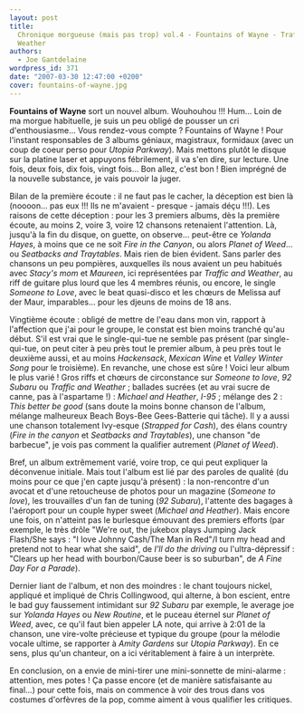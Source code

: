 ```yaml
---
layout: post
title:
  Chronique morgueuse (mais pas trop) vol.4 - Fountains of Wayne - Traffic and
  Weather
authors:
  - Joe Gantdelaine
wordpress_id: 371
date: "2007-03-30 12:47:00 +0200"
cover: fountains-of-wayne.jpg
---
```


**Fountains of Wayne** sort un nouvel album. Wouhouhou !!! Hum… Loin de ma
morgue habituelle, je suis un peu obligé de pousser un cri d'enthousiasme… Vous
rendez-vous compte ? Fountains of Wayne ! Pour l'instant responsables de 3
albums géniaux, magistraux, formidaux (avec un coup de coeur perso pour _Utopia
Parkway_). Mais mettons plutôt le disque sur la platine laser et appuyons
fébrilement, il va s'en dire, sur lecture. Une fois, deux fois, dix fois, vingt
fois… Bon allez, c'est bon ! Bien imprégné de la nouvelle substance, je vais
pouvoir la juger.

Bilan de la première écoute : il ne faut pas le cacher, la déception est bien là
(noooon… pas eux !!! Ils ne m'avaient - presque - jamais déçu !!!). Les raisons
de cette déception : pour les 3 premiers albums, dès la première écoute, au
moins 2, voire 3, voire 12 chansons retenaient l'attention. Là, jusqu'à la fin
du disque, on guette, on observe… peut-être ce _Yolanda Hayes_, à moins que ce
ne soit _Fire in the Canyon_, ou alors _Planet of Weed_… ou _Seatbacks and
Traytables_. Mais rien de bien évident. Sans parler des chansons un peu
pompières, auxquelles ils nous avaient un peu habitués avec _Stacy's mom_ et
_Maureen_, ici représentées par _Traffic and Weather_, au riff de guitare plus
lourd que les 4 membres réunis, ou encore, le single _Someone to Love_, avec le
beat quasi-disco et les chœurs de Melissa auf der Maur, imparables… pour les
djeuns de moins de 18 ans.

Vingtième écoute : obligé de mettre de l'eau dans mon vin, rapport à l'affection
que j'ai pour le groupe, le constat est bien moins tranché qu'au début. S'il est
vrai que le single-qui-tue ne semble pas présent (par single-qui-tue, on peut
citer à peu près tout le premier album, à peu près tout le deuxième aussi, et au
moins _Hackensack_, _Mexican Wine_ et _Valley Winter Song_ pour le troisième).
En revanche, une chose est sûre ! Voici leur album le plus varié ! Gros riffs et
chœurs de circonstance sur _Someone to love_, _92 Subaru_ ou _Traffic and
Weather_ ; ballades sucrées (et au vrai sucre de canne, pas à l'aspartame !) :
_Michael and Heather_, _I-95_ ; mélange des 2 : _This better be good_ (sans
doute la moins bonne chanson de l'album, mélange malheureux Beach Boys-Bee
Gees-Batterie qui tâche). Il y a aussi une chanson totalement Ivy-esque
(_Strapped for Cash_), des élans country (_Fire in the canyon_ et _Seatbacks and
Traytables_), une chanson "de barbecue", je vois pas comment la qualifier
autrement (_Planet of Weed_).

Bref, un album extrêmement varié, voire trop, ce qui peut expliquer la
déconvenue initiale. Mais tout l'album est lié par des paroles de qualité (du
moins pour ce que j'en capte jusqu'à présent) : la non-rencontre d'un avocat et
d'une retoucheuse de photos pour un magazine (_Someone to love_), les
trouvailles d'un fan de tuning (_92 Subaru_), l'attente des bagages à l'aéroport
pour un couple hyper sweet (_Michael and Heather_). Mais encore une fois, on
n'atteint pas le burlesque émouvant des premiers efforts (par exemple, le très
drôle "We're out, the jukebox plays Jumping Jack Flash/She says : "I love Johnny
Cash/The Man in Red"/I turn my head and pretend not to hear what she said", de
_I'll do the driving_ ou l'ultra-dépressif : "Clears up her head with
bourbon/Cause beer is so suburban", de _A Fine Day For a Parade_).

Dernier liant de l'album, et non des moindres : le chant toujours nickel,
appliqué et impliqué de Chris Collingwood, qui alterne, à bon escient, entre le
bad guy faussement intimidant sur _92 Subaru_ par exemple, le average joe sur
_Yolanda Hayes_ ou _New Routine_, et le puceau éternel sur _Planet of Weed_,
avec, ce qu'il faut bien appeler LA note, qui arrive à 2:01 de la chanson, une
vire-volte précieuse et typique du groupe (pour la mélodie vocale ultime, se
rapporter à _Amity Gardens_ sur _Utopia Parkway_). En ce sens, plus qu'un
chanteur, on a ici véritablement à faire à un interprète.

En conclusion, on a envie de mini-tirer une mini-sonnette de mini-alarme :
attention, mes potes ! Ça passe encore (et de manière satisfaisante au final…)
pour cette fois, mais on commence à voir des trous dans vos costumes d'orfèvres
de la pop, comme aiment à vous qualifier les critiques.
